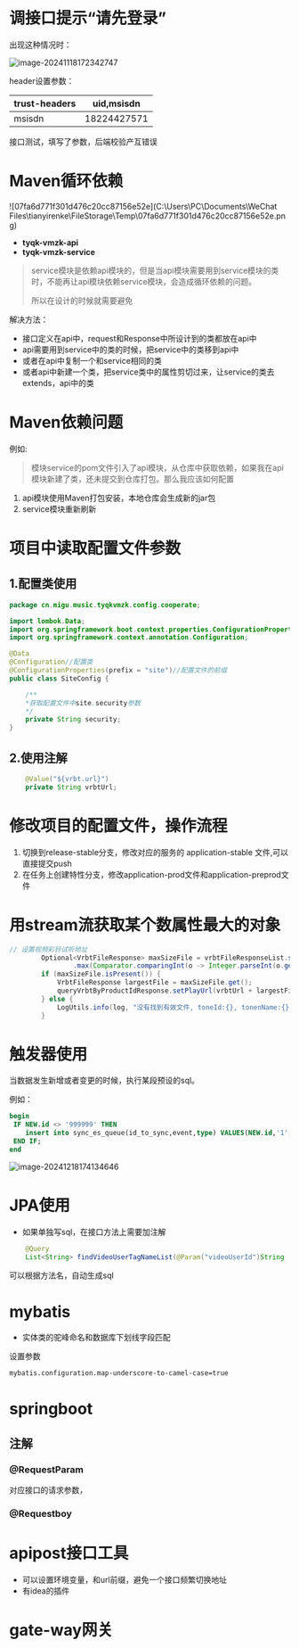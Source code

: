 # 调接口提示“请先登录”

出现这种情况时：

![image-20241118172342747](C:\Users\PC\AppData\Roaming\Typora\typora-user-images\image-20241118172342747.png)

header设置参数：

| trust-headers | uid,msisdn  |
| ------------- | ----------- |
| msisdn        | 18224427571 |

接口测试，填写了参数，后端校验产互错误

# Maven循环依赖

![07fa6d771f301d476c20cc87156e52e](C:\Users\PC\Documents\WeChat Files\tianyirenke\FileStorage\Temp\07fa6d771f301d476c20cc87156e52e.png)



- **tyqk-vmzk-api**  
- **tyqk-vmzk-service**

> service模块是依赖api模块的，但是当api模块需要用到service模块的类时，不能再让api模块依赖service模块，会造成循环依赖的问题。
>
> 所以在设计的时候就需要避免

解决方法：

- 接口定义在api中，request和Response中所设计到的类都放在api中
- api需要用到service中的类的时候，把service中的类移到api中
- 或者在api中复制一个和service相同的类
- 或者api中新建一个类，把service类中的属性剪切过来，让service的类去extends，api中的类

# Maven依赖问题

例如:

> 模块service的pom文件引入了api模块，从仓库中获取依赖，如果我在api模块新建了类，还未提交到仓库打包。那么我应该如何配置



1. api模块使用Maven打包安装，本地仓库会生成新的jar包
2. service模块重新刷新

# 项目中读取配置文件参数

## 1.配置类使用

```java
package cn.migu.music.tyqkvmzk.config.cooperate;

import lombok.Data;
import org.springframework.boot.context.properties.ConfigurationProperties;
import org.springframework.context.annotation.Configuration;

@Data
@Configuration//配置类
@ConfigurationProperties(prefix = "site")//配置文件的前缀
public class SiteConfig {

    /**
    *获取配置文件中site.security参数
    */
    private String security;
}

```



## 2.使用注解

```java
	@Value("${vrbt.url}")
    private String vrbtUrl;
```



# 修改项目的配置文件，操作流程

1. 切换到release-stable分支，修改对应的服务的 application-stable 文件,可以直接提交push
2. 在任务上创建特性分支，修改application-prod文件和application-preprod文件

# 用stream流获取某个数属性最大的对象

```java
// 设置视频彩铃试听地址
        Optional<VrbtFileResponse> maxSizeFile = vrbtFileResponseList.stream()
                .max(Comparator.comparingInt(o -> Integer.parseInt(o.getSize())));
        if (maxSizeFile.isPresent()) {
            VrbtFileResponse largestFile = maxSizeFile.get();
            queryVrbtByProductIdResponse.setPlayUrl(vrbtUrl + largestFile.getFilePath());
        } else {
            LogUtils.info(log, "没有找到有效文件, toneId:{}, tonenName:{}", vrbtToneBo.getToneId(), vrbtToneBo.getToneName());
        }
```

# 触发器使用

当数据发生新增或者变更的时候，执行某段预设的sql。

例如：

```sql
begin
 IF NEW.id <> '999999' THEN
    insert into sync_es_queue(id_to_sync,event,type) VALUES(NEW.id,'1','2');
 END IF;
end
```

![image-20241218174134646](C:\Users\PC\AppData\Roaming\Typora\typora-user-images\image-20241218174134646.png)

# JPA使用

- 如果单独写sql，在接口方法上需要加注解

```java
    @Query
    List<String> findVideoUserTagNameList(@Param("videoUserId")String  videoUserId);

```

可以根据方法名，自动生成sql

# mybatis

- 实体类的驼峰命名和数据库下划线字段匹配

设置参数

```properties
mybatis.configuration.map-underscore-to-camel-case=true 

```

# springboot

## 注解

### @RequestParam

对应接口的请求参数，

### @Requestboy

# apipost接口工具

- 可以设置环境变量，和url前缀，避免一个接口频繁切换地址
- 有idea的插件

# gate-way网关
